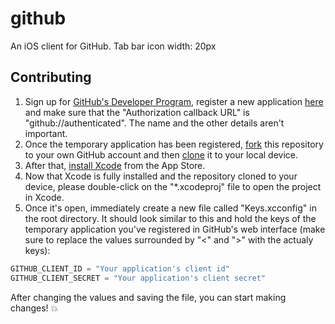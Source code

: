 # github

An iOS client for GitHub. Tab bar icon width: 20px

## Contributing

1. Sign up for [GitHub's Developer Program](https://developer.github.com/program/), register a new application [here](https://github.com/settings/developers) and make sure that the "Authorization callback URL" is "github://authenticated". The name and the other details aren't important.
2. Once the temporary application has been registered, [fork](https://help.github.com/articles/fork-a-repo/) this repository to your own GitHub account and then [clone](https://help.github.com/articles/cloning-a-repository/) it to your local device.
3. After that, [install Xcode](https://itunes.apple.com/en/app/xcode/id497799835?l=en&mt=12) from the App Store.
4. Now that Xcode is fully installed and the repository cloned to your device, please double-click on the "*.xcodeproj" file to open the project in Xcode.
5. Once it's open, immediately create a new file called "Keys.xcconfig" in the root directory. It should look similar to this and hold the keys of the temporary application you've registered in GitHub's web interface (make sure to replace the values surrounded by "<" and ">" with the actualy keys):

```swift
GITHUB_CLIENT_ID = "Your application's client id"
GITHUB_CLIENT_SECRET = "Your application's client secret"
```

After changing the values and saving the file, you can start making changes! :boom:
